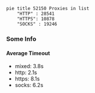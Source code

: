 
```mermaid
pie title 52150 Proxies in list
    "HTTP" : 28541
    "HTTPS": 10878
    "SOCKS" : 19246
```

### Some Info
#### Average Timeout

- mixed: 3.8s
- http: 2.1s
- https: 8.1s
- socks: 6.2s